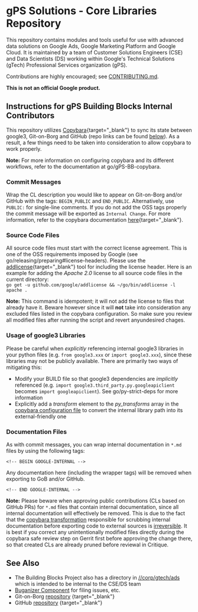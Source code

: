 # gPS Solutions - Core Libraries Repository

This repository contains modules and tools useful for use with advanced data
solutions on Google Ads, Google Marketing Platform and Google Cloud. It is
maintained by a team of Customer Solutions Engineers (CSE) and Data Scientists
(DS) working within Google's Technical Solutions (gTech) Professional Services
organization (gPS).

Contributions are highly encouraged; see [CONTRIBUTING.md](CONTRIBUTING.md).

**This is not an official Google product.**
<!-- BEGIN GOOGLE-INTERNAL -->

## Instructions for gPS Building Blocks Internal Contributors

This repository utilizes [Copybara](http://go/copybara){target="_blank"} to sync
its state between google3, Git-on-Borg and GitHub (repo links can be found
[below](#see-also)). As a result, a few things need to be taken into
consideration to allow copybara to work properly.

**Note:** For more information on configuring copybara and its different
workflows, refer to the documentation at go/gPS-BB-copybara.

### Commit Messages

Wrap the CL description you would like to appear on Git-on-Borg and/or GitHub
with the tags: `BEGIN_PUBLIC` and `END_PUBLIC`. Alternatively, use `PUBLIC:` for
single-line comments. If you do not add the OSS tags properly the commit message
will be exported as `Internal Change`. For more information, refer to the
copybara documentation
[here](http://go/copybara-library/scrubbing#message_extract_public_description.arguments){target="_blank"}.

### Source Code Files

All source code files must start with the correct license agreement. This is one
of the OSS requirements imposed by Google (see
go/releasing/preparing#license-headers). Please use the
[addlicense](https://github.com/google/addlicense){target="_blank"} tool for
including the license header. Here is an example for adding the *Apache 2.0*
license to all source code files in the current directory: <br/>
`go get -u github.com/google/addlicense && ~/go/bin/addlicense -l apache .`

**Note:** This command is idempotent; it will not add the license to files that
already have it. Beware however since it will **not** take into consideration
any excluded files listed in the copybara configuration. So make sure you review
all modified files after running the script and revert anyundesired chages.

### Usage of google3 Libraries

Please be careful when _explicitly_ referencing internal google3 libraries in
your python files (e.g. `from google3.xxx` or `import google3.xxx`), since these
libraries may not be publicly available. There are primarily two ways of
mitigating this:

*   Modify your BUILD file so that google3 dependencies are _implicitly_
    referenced (e.g. `import google3.third_party.py.googleapiclient` becomes
    `import googleapiclient`). See go/py-strict-deps for more information
*   Explicitly add a _transform_ element to the *py_transforms* array in the
    [copybara configuration file](copy.bara.sky) to convert the internal library
    path into its external-friendly one

### Documentation Files

As with commit messages, you can wrap internal documentation in `*.md` files by
using the following tags:

`<!-- BEGIN GOOGLE-INTERNAL -->`

Any documentation here (including the wrapper tags) will be removed when
exporting to GoB and/or GitHub.

`<!-- END GOOGLE-INTERNAL -->`
<!-- BEGIN GOOGLE-INTERNAL -->

**Note:** Please beware when approving public contributions (CLs based on GitHub
PRs) for `*.md` files that contain internal documentation, since all internal
documentation will effectively be removed. This is due to the fact that the
[copybara transformation](https://source.corp.google.com/piper///depot/google3/third_party/google_research/google/copybara/oss.bara.sky;l=94)
responsible for scrubbing internal documentation before exporting code to
external sources is [irreversible](http://go/copybara-reference#core.transform).
It is best if you correct any unintentionally modified files directly during the
copybara safe review step on Gerrit first before approving the change there, so
that created CLs are already pruned before reviewal in Critique.

## See Also

*   The Building Blocks Project also has a directory in
    [//corp/gtech/ads](https://source.corp.google.com/piper///depot/google3/corp/gtech/ads/building_blocks/)
    which is intended to be internal to the CSE/DS team
*   [Buganizer Component](https://b.corp.google.com/issues?q=componentid:828030%20status:open)
    for filing issues, etc.
*   Git-on-Borg
    [repository](https://cse.googlesource.com/common/gps_building_blocks)
    {target="_blank"}
*   GitHub [repository](https://github.com/google/gps_building_blocks)
    {target="_blank"}

<!-- END GOOGLE-INTERNAL -->
